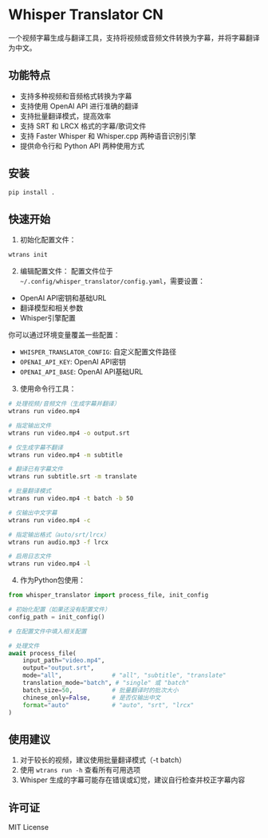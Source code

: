 # Whisper Translator CN

一个视频字幕生成与翻译工具，支持将视频或音频文件转换为字幕，并将字幕翻译为中文。

## 功能特点

- 支持多种视频和音频格式转换为字幕
- 支持使用 OpenAI API 进行准确的翻译
- 支持批量翻译模式，提高效率
- 支持 SRT 和 LRCX 格式的字幕/歌词文件
- 支持 Faster Whisper 和 Whisper.cpp 两种语音识别引擎
- 提供命令行和 Python API 两种使用方式

## 安装

```bash
pip install .
```

## 快速开始

1. 初始化配置文件：
```bash
wtrans init
```

2. 编辑配置文件：
配置文件位于 `~/.config/whisper_translator/config.yaml`，需要设置：
- OpenAI API密钥和基础URL
- 翻译模型和相关参数
- Whisper引擎配置

你可以通过环境变量覆盖一些配置：
- `WHISPER_TRANSLATOR_CONFIG`: 自定义配置文件路径
- `OPENAI_API_KEY`: OpenAI API密钥
- `OPENAI_API_BASE`: OpenAI API基础URL

3. 使用命令行工具：

```bash
# 处理视频/音频文件（生成字幕并翻译）
wtrans run video.mp4

# 指定输出文件
wtrans run video.mp4 -o output.srt

# 仅生成字幕不翻译
wtrans run video.mp4 -m subtitle

# 翻译已有字幕文件
wtrans run subtitle.srt -m translate

# 批量翻译模式
wtrans run video.mp4 -t batch -b 50

# 仅输出中文字幕
wtrans run video.mp4 -c

# 指定输出格式（auto/srt/lrcx）
wtrans run audio.mp3 -f lrcx

# 启用日志文件
wtrans run video.mp4 -l
```

4. 作为Python包使用：

```python
from whisper_translator import process_file, init_config

# 初始化配置（如果还没有配置文件）
config_path = init_config()

# 在配置文件中填入相关配置

# 处理文件
await process_file(
    input_path="video.mp4",
    output="output.srt",
    mode="all",              # "all", "subtitle", "translate"
    translation_mode="batch", # "single" 或 "batch"
    batch_size=50,           # 批量翻译时的批次大小
    chinese_only=False,      # 是否仅输出中文
    format="auto"            # "auto", "srt", "lrcx"
)
```

## 使用建议

1. 对于较长的视频，建议使用批量翻译模式（-t batch）
2. 使用 `wtrans run -h` 查看所有可用选项
3. Whisper 生成的字幕可能存在错误或幻觉，建议自行检查并校正字幕内容

## 许可证

MIT License
